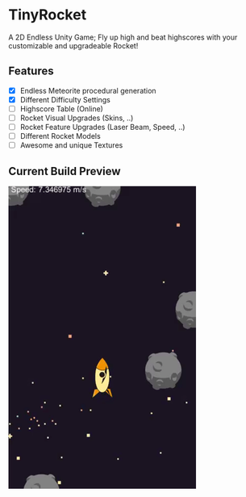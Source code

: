 # TinyRocket
A 2D Endless Unity Game; Fly up high and beat highscores with your customizable and upgradeable Rocket!

## Features
- [x] Endless Meteorite procedural generation
- [x] Different Difficulty Settings
- [ ] Highscore Table (Online)
- [ ] Rocket Visual Upgrades (Skins, ..)
- [ ] Rocket Feature Upgrades (Laser Beam, Speed, ..)
- [ ] Different Rocket Models
- [ ] Awesome and unique Textures

## Current Build Preview
![Curren Build Preview GIF](https://raw.githubusercontent.com/mrousavy/TinyRocket/master/Images/Demo.gif)
